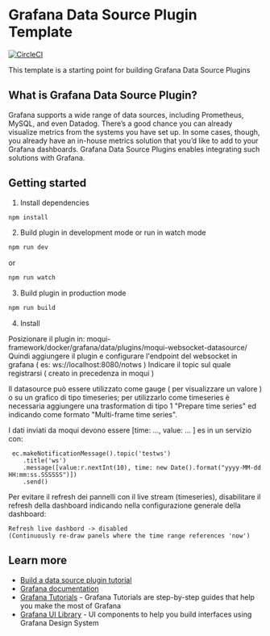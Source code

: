 # Grafana Data Source Plugin Template

[![CircleCI](https://circleci.com/gh/grafana/simple-datasource/tree/master.svg?style=svg)](https://circleci.com/gh/grafana/simple-datasource/tree/master)

This template is a starting point for building Grafana Data Source Plugins

## What is Grafana Data Source Plugin?
Grafana supports a wide range of data sources, including Prometheus, MySQL, and even Datadog. There’s a good chance you can already visualize metrics from the systems you have set up. In some cases, though, you already have an in-house metrics solution that you’d like to add to your Grafana dashboards. Grafana Data Source Plugins enables integrating such solutions with Grafana.

## Getting started
1. Install dependencies
```BASH
npm install
```
2. Build plugin in development mode or run in watch mode
```BASH
npm run dev
```
or
```BASH
npm run watch
```
3. Build plugin in production mode
```BASH
npm run build
```

4. Install 

Posizionare il plugin in: moqui-framework/docker/grafana/data/plugins/moqui-websocket-datasource/
Quindi aggiungere il plugin e configurare l'endpoint del websocket in grafana ( es:  ws://localhost:8080/notws )
Indicare il topic sul quale registrarsi ( creato in precedenza in moqui )

Il datasource può essere utilizzato come gauge ( per visualizzare un valore ) o su un grafico di tipo timeseries;
per utilizzarlo come timeseries è necessaria aggiungere una trasformation di tipo 1 "Prepare time series" ed indicando
come formato "Multi-frame time series".

I dati inviati da moqui devono essere [time: ..., value: ... ] es in un servizio con:

     ec.makeNotificationMessage().topic('testws')
        .title('ws')
        .message([value:r.nextInt(10), time: new Date().format("yyyy-MM-dd HH:mm:ss.SSSSSS")])
        .send()
        
Per evitare il refresh dei pannelli con il live stream (timeseries), disabilitare il refresh della dashboard indicando
nella configurazione generale della dashboard:

    Refresh live dashbord -> disabled
    (Continuously re-draw panels where the time range references 'now')
    

## Learn more
- [Build a data source plugin tutorial](https://grafana.com/tutorials/build-a-data-source-plugin)
- [Grafana documentation](https://grafana.com/docs/)
- [Grafana Tutorials](https://grafana.com/tutorials/) - Grafana Tutorials are step-by-step guides that help you make the most of Grafana
- [Grafana UI Library](https://developers.grafana.com/ui) - UI components to help you build interfaces using Grafana Design System
